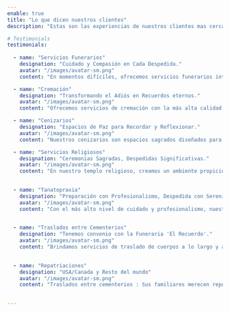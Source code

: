 ```yaml
---
enable: true
title: "Lo que dicen nuestros clientes"
description: "Estas son las experiencias de nuestros clientes mas cercanos."

# Testimonials
testimonials:
  
  - name: "Servicios Funerarios"
    designation: "Cuidado y Compasión en Cada Despedida."
    avatar: "/images/avatar-sm.png"
    content: "En momentos difíciles, ofrecemos servicios funerarios integrales para acompañar a las familias en la despedida de sus seres queridos. Brindamos apoyo con empatía y profesionalismo, asegurando un proceso respetuoso y sereno."

  - name: "Cremación"
    designation: "Transformando el Adiós en Recuerdos eternos."
    avatar: "/images/avatar-sm.png"
    content: "Ofrecemos servicios de cremación con la más alta calidad y respeto. Permitimos a las familias elegir una opción más personalizada y sostenible, manteniendo el mismo nivel de cuidado y compasión que nos caracteriza."

  - name: "Cenizarios"
    designation: "Espacios de Paz para Recordar y Reflexionar."
    avatar: "/images/avatar-sm.png"
    content: "Nuestros cenizarios son espacios sagrados diseñados para brindar un lugar tranquilo y hermoso donde las familias pueden visitar y recordar a sus seres queridos. Proporcionamos opciones de cenizarios tanto para ceremonias privadas como para aquellas compartidas con seres queridos."

  - name: "Servicios Religiosos"
    designation: "Ceremonias Sagradas, Despedidas Significativas."
    avatar: "/images/avatar-sm.png"
    content: "En nuestro templo religioso, creamos un ambiente propicio para honrar la memoria de los seres queridos de acuerdo con las creencias y tradiciones de cada familia. Proporcionamos un espacio sereno y respetuoso para ceremonias religiosas y despedidas significativas."
   

  - name: "Tanatopraxia"
    designation: "Preparación con Profesionalismo, Despedida con Serenidad."
    avatar: "/images/avatar-sm.png"
    content: "Con el más alto nivel de cuidado y profesionalismo, nuestros expertos en tanatopraxia se encargan del embalsamamiento y preparación estética del cuerpo, permitiendo que las familias se despidan con la paz y la serenidad que merecen."
    

  - name: "Traslados entre Cementerios"
    designation: "Tenemos convenio con la Funeraria 'El Recuerdo'."
    avatar: "/images/avatar-sm.png"
    content: "Brindamos servicios de traslado de cuerpos a lo largo y ancho del territorio nacional, asegurando que los seres queridos lleguen a su destino final con el mismo nivel de profesionalismo y respeto que caracteriza a Memorial Park."
    

  - name: "Repatriaciones"
    designation: "USA/Canada y Resto del mundo"
    avatar: "/images/avatar-sm.png"
    content: "Traslados entre cementerios : Sus familiares merecen reposar en un lugar de amplia belleza."
    

---
```

